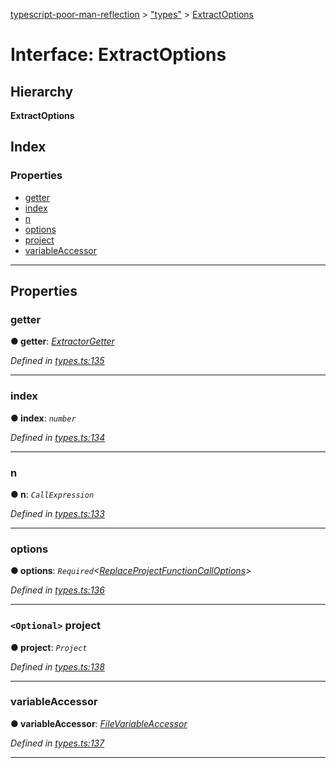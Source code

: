 [typescript-poor-man-reflection](../README.md) > ["types"](../modules/_types_.md) > [ExtractOptions](../interfaces/_types_.extractoptions.md)

# Interface: ExtractOptions

## Hierarchy

**ExtractOptions**

## Index

### Properties

* [getter](_types_.extractoptions.md#getter)
* [index](_types_.extractoptions.md#index)
* [n](_types_.extractoptions.md#n)
* [options](_types_.extractoptions.md#options)
* [project](_types_.extractoptions.md#project)
* [variableAccessor](_types_.extractoptions.md#variableaccessor)

---

## Properties

<a id="getter"></a>

###  getter

**● getter**: *[ExtractorGetter](../modules/_types_.md#extractorgetter)*

*Defined in [types.ts:135](https://github.com/cancerberoSgx/typescript-poor-man-reflection/blob/55c8283/src/types.ts#L135)*

___
<a id="index"></a>

###  index

**● index**: *`number`*

*Defined in [types.ts:134](https://github.com/cancerberoSgx/typescript-poor-man-reflection/blob/55c8283/src/types.ts#L134)*

___
<a id="n"></a>

###  n

**● n**: *`CallExpression`*

*Defined in [types.ts:133](https://github.com/cancerberoSgx/typescript-poor-man-reflection/blob/55c8283/src/types.ts#L133)*

___
<a id="options"></a>

###  options

**● options**: *`Required`<[ReplaceProjectFunctionCallOptions](_types_.replaceprojectfunctioncalloptions.md)>*

*Defined in [types.ts:136](https://github.com/cancerberoSgx/typescript-poor-man-reflection/blob/55c8283/src/types.ts#L136)*

___
<a id="project"></a>

### `<Optional>` project

**● project**: *`Project`*

*Defined in [types.ts:138](https://github.com/cancerberoSgx/typescript-poor-man-reflection/blob/55c8283/src/types.ts#L138)*

___
<a id="variableaccessor"></a>

###  variableAccessor

**● variableAccessor**: *[FileVariableAccessor](../modules/_types_.md#filevariableaccessor)*

*Defined in [types.ts:137](https://github.com/cancerberoSgx/typescript-poor-man-reflection/blob/55c8283/src/types.ts#L137)*

___

